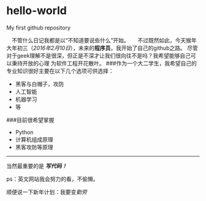 # hello-world
My first github repository

　不管什么日记我都是以“不知道要说些什么”开始。
　
不过既然如此，今天猴年大年初三（*2016年2月10日*），未来的**程序员**，我开始了自己的github之路。
尽管对于geek理解不是很深，但正是不深才让我们很向往不是吗？我希望能够自己可以秉持开放的心理
为软件工程开花散叶。
###作为一个大二学生，我希望自己的专业知识很好主要在以下几个选项可供选择：
* 黑客与白帽子，攻防
* 人工智能
* 机器学习
* 等

###目前很希望掌握
* Python
* 计算机组成原理
* 黑客攻防等原理

---

当然最重要的是 ***写代码！***

ps：英文网站我会努力的看，不偷懒。

顺便说一下新年计划：我要变*勤劳*
